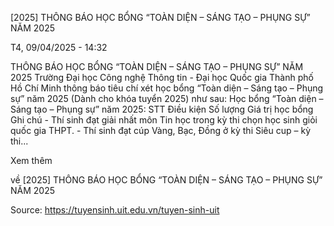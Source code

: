 [2025] THÔNG BÁO HỌC BỔNG “TOÀN DIỆN – SÁNG TẠO – PHỤNG SỰ” NĂM 2025

T4, 09/04/2025 - 14:32

THÔNG BÁO HỌC BỔNG “TOÀN DIỆN – SÁNG TẠO – PHỤNG SỰ” NĂM 2025 Trường Đại học Công nghệ Thông tin - Đại học Quốc gia Thành phố Hồ Chí Minh thông báo tiêu chí xét học bổng “Toàn diện – Sáng tạo – Phụng sự” năm 2025 (Dành cho khóa tuyển 2025) như sau: Học bổng “Toàn diện – Sáng tạo – Phụng sự” năm 2025: STT Điều kiện Số lượng Giá trị học bổng Ghi chú - Thí sinh đạt giải nhất môn Tin học trong kỳ thi chọn học sinh giỏi quốc gia THPT. - Thí sinh đạt cúp Vàng, Bạc, Đồng ở kỳ thi Siêu cup – kỳ thi...

Xem thêm

về [2025] THÔNG BÁO HỌC BỔNG “TOÀN DIỆN – SÁNG TẠO – PHỤNG SỰ” NĂM 2025

Source: https://tuyensinh.uit.edu.vn/tuyen-sinh-uit